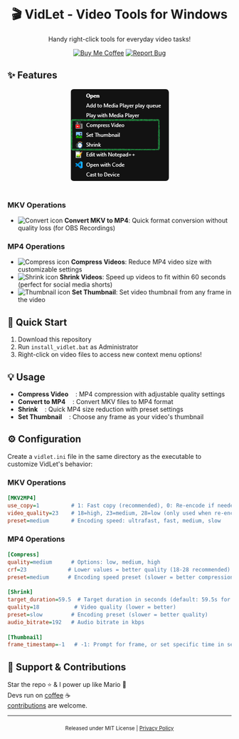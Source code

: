[//]: # (Constants)
[privacy-link]: ./PRIVACY.md
[coffee-link]: https://buymeacoffee.com/spark88
[issues-link]: https://github.com/spark88/VidLet/issues
[fork-link]: https://github.com/spark88/VidLet/fork

<div align="center">


# 🎬 VidLet - Video Tools for Windows

Handy right-click tools for everyday video tasks!

[![Buy Me Coffee](https://img.shields.io/badge/Buy%20Me-☕%20Coffee-green?logo=buy-me-a-coffee&logoColor=white)][coffee-link] 
[![Report Bug](https://img.shields.io/badge/Report-🐞%20Bug-red?logo=github&logoColor=white)][issues-link]
</div>

## ✨ Features

<div align="center">
<img src="res/imgs/menu.png" style="border: 1px solid #eee; border-radius: 8px; max-width: 500px;" alt="VidLet Menu">
</div>

<br>

### MKV Operations
- <img src="src/icons/mkv2mp4.ico" width="16" height="16" alt="Convert icon"> **Convert MKV to MP4**: Quick format conversion without quality loss (for OBS Recordings)

### MP4 Operations
- <img src="src/icons/compress.ico" width="16" height="16" alt="Compress icon"> **Compress Videos**: Reduce MP4 video size with customizable settings
- <img src="src/icons/shrink.ico" width="16" height="16" alt="Shrink icon"> **Shrink Videos**: Speed up videos to fit within 60 seconds (perfect for social media shorts)
- <img src="src/icons/thumb.ico" width="16" height="16" alt="Thumbnail icon"> **Set Thumbnail**: Set video thumbnail from any frame in the video

## 🚀 Quick Start
1. Download this repository
2. Run `install_vidlet.bat` as Administrator
3. Right-click on video files to access new context menu options!

## 💡 Usage
- **Compress Video** <img src="src/icons/compress.ico" width="12" height="12">: MP4 compression with adjustable quality settings
- **Convert to MP4** <img src="src/icons/mkv2mp4.ico" width="12" height="12">: Convert MKV files to MP4 format
- **Shrink** <img src="src/icons/shrink.ico" width="12" height="12">: Quick MP4 size reduction with preset settings
- **Set Thumbnail** <img src="src/icons/thumb.ico" width="12" height="12">: Choose any frame as your video's thumbnail

## ⚙️ Configuration
Create a `vidlet.ini` file in the same directory as the executable to customize VidLet's behavior:

### MKV Operations
```ini
[MKV2MP4]
use_copy=1          # 1: Fast copy (recommended), 0: Re-encode if needed
video_quality=23    # 18=high, 23=medium, 28=low (only used when re-encoding)
preset=medium       # Encoding speed: ultrafast, fast, medium, slow
```

### MP4 Operations
```ini
[Compress]
quality=medium      # Options: low, medium, high
crf=23             # Lower values = better quality (18-28 recommended)
preset=medium      # Encoding speed preset (slower = better compression)

[Shrink]
target_duration=59.5  # Target duration in seconds (default: 59.5s for shorts)
quality=18           # Video quality (lower = better)
preset=slow         # Encoding preset (slower = better quality)
audio_bitrate=192   # Audio bitrate in kbps

[Thumbnail]
frame_timestamp=-1   # -1: Prompt for frame, or set specific time in seconds
```

## 🌱 Support & Contributions
Star the repo ⭐ & I power up like Mario 🍄<br>
Devs run on [coffee][coffee-link] ☕<br>
[contributions][fork-link] are welcome.

---
<div align="center">
<sub>Released under MIT License | <a href="[privacy-link]">Privacy Policy</a></sub>
</div>